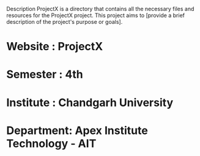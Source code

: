 Description
ProjectX is a directory that contains all the necessary files and resources for the ProjectX project. This project aims to [provide a brief description of the project's purpose or goals].

# Website   : ProjectX
# Semester  : 4th        
# Institute : Chandgarh University
# Department: Apex Institute Technology - AIT
